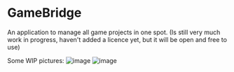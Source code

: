 # GameBridge
An application to manage all game projects in one spot.
(Is still very much work in progress, haven't added a licence yet, but it will be open and free to use)

Some WIP pictures:
![image](https://github.com/user-attachments/assets/d6762021-bce6-4947-9ac8-cfc31a206581)
![image](https://github.com/user-attachments/assets/39871ecb-a2f0-4635-b1e3-68784b1e8069)
